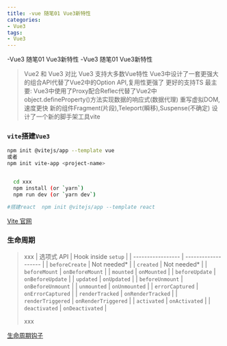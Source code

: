 ```yaml
---
title: -vue 随笔01 Vue3新特性
categories: 
- Vue3
tags:
- Vue3
---
```

-Vue3 随笔01 Vue3新特性
-Vue3 随笔01 Vue3新特性

>Vue2 和 Vue3 对比
>Vue3 支持大多数Vue特性
>Vue3中设计了一套更强大的组合API代替了Vue2中的Option API,复用性更强了
>更好的支持TS
>最主要: Vue3中使用了Proxy配合Reflec代替了Vue2中object.defineProperty()方法实现数据的响应式(数据代理)
>重写虚拟DOM,速度更快
>新的组件Fragment(片段),Teleport(瞬移),Suspense(不确定)
>设计了一个新的脚手架工具vite

### `vite`搭建`Vue3`

```bash
npm init @vitejs/app --template vue
或者
npm init vite-app <project-name>


  cd xxx
  npm install (or `yarn`)
  npm run dev (or `yarn dev`)

#搭建react  npm init @vitejs/app --template react
```

[Vite 官网](https://cn.vitejs.dev/guide/)

### 生命周期

> xxx
>| 选项式 API        | Hook inside `setup` |
>| ----------------- | ------------------- |
>| `beforeCreate`    | Not needed*         |
>| `created`         | Not needed*         |
>| `beforeMount`     | `onBeforeMount`     |
>| `mounted`         | `onMounted`         |
>| `beforeUpdate`    | `onBeforeUpdate`    |
>| `updated`         | `onUpdated`         |
>| `beforeUnmount`   | `onBeforeUnmount`   |
>| `unmounted`       | `onUnmounted`       |
>| `errorCaptured`   | `onErrorCaptured`   |
>| `renderTracked`   | `onRenderTracked`   |
>| `renderTriggered` | `onRenderTriggered` |
>| `activated`       | `onActivated`       |
>| `deactivated`     | `onDeactivated`     |
>
>xxx

[生命周期钩子](https://v3.cn.vuejs.org/guide/composition-api-lifecycle-hooks.html)































